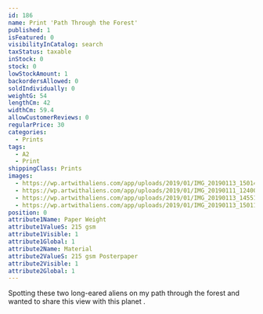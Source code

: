 ```yaml
---
id: 186
name: Print 'Path Through the Forest'
published: 1
isFeatured: 0
visibilityInCatalog: search
taxStatus: taxable
inStock: 0
stock: 0
lowStockAmount: 1
backordersAllowed: 0
soldIndividually: 0
weightG: 54
lengthCm: 42
widthCm: 59.4
allowCustomerReviews: 0
regularPrice: 30
categories:
  - Prints
tags:
  - A2
  - Print
shippingClass: Prints
images:
  - https://wp.artwithaliens.com/app/uploads/2019/01/IMG_20190113_150145-01-01-scaled.jpeg
  - https://wp.artwithaliens.com/app/uploads/2019/01/IMG_20190111_124007-01-01-scaled.jpeg
  - https://wp.artwithaliens.com/app/uploads/2019/01/IMG_20190113_145519-01-01-01-scaled.jpeg
  - https://wp.artwithaliens.com/app/uploads/2019/01/IMG_20190113_150119-01-scaled.jpeg
position: 0
attribute1Name: Paper Weight
attribute1ValueS: 215 gsm
attribute1Visible: 1
attribute1Global: 1
attribute2Name: Material
attribute2ValueS: 215 gsm Posterpaper
attribute2Visible: 1
attribute2Global: 1
---
```


Spotting these two long-eared aliens on my path through the forest and wanted to share this view with this planet .
